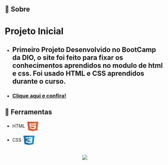 ## 🚨 Sobre <h1>Projeto Inicial</h1>
- <h2> Primeiro Projeto Desenvolvido no BootCamp da DIO, o site foi feito para fixar os conhecimentos aprendidos no modulo de html e css. Foi usado HTML e CSS aprendidos durante o curso.</h2>
- <h3><a href="https://marinhorapha.github.io/Dio-Projeto-1/">Clique aqui e confira!</a></h3>

## 📜 Ferramentas

  - HTML  <img align="center" alt="Rapha-HTML" height="30" width="40" src="https://raw.githubusercontent.com/devicons/devicon/master/icons/html5/html5-original.svg">

  - CSS <img align="center" alt="Rapha-CSS" height="30" width="40" src="https://raw.githubusercontent.com/devicons/devicon/master/icons/css3/css3-original.svg">
  
</br>
<div align="center">
<img width="650px" src="https://github.com/user-attachments/assets/d32b634a-400d-4429-8fdd-02a2b2f33940"> 
</div>
